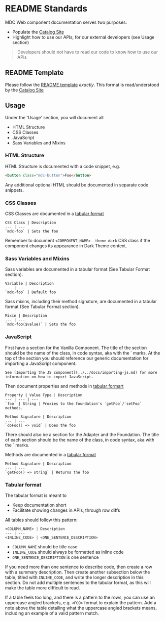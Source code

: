 # README Standards

MDC Web component documentation serves two purposes:

* Populate the [Catalog Site](https://material.io/components/web/catalog/)
* Highlight how to use our APIs, for our external developers (see Usage section)

> Developers should not have to read our code to know how to use our APIs

## README Template

Please follow the [README template](readme_template.md) *exactly*. This format is
read/understood by the [Catalog Site](https://material.io/components/web/catalog/)

## Usage

Under the 'Usage' section, you will document all

* HTML Structure
* CSS Classes
* JavaScript
* Sass Variables and Mixins

### HTML Structure

HTML Structure is documented with a code snippet, e.g.

```html
<button class="mdc-button">Foo</button>
```

Any additional optional HTML should be documented in separate code snippets.

### CSS Classes

CSS Classes are documented in a [tabular format](#tabular-format)

```
CSS Class | Description
--- | ---
`mdc-foo` | Sets the foo
```

Remember to document `<COMPONENT_NAME>--theme-dark` CSS class if the component
changes its appearance in Dark Theme context.

### Sass Variables and Mixins

Sass variables are documented in a tabular format (See Tabular Format section).

```
Variable | Description
--- | ---
`mdc-foo` | Default foo
```

Sass mixins, including their method signature, are documented in a
tabular format (See Tabular Format section).

```
Mixin | Description
--- | ---
`mdc-foo($value)` | Sets the foo
```

### JavaScript

First have a section for the Vanilla Component. The title of the
section should be the name of the class, in code syntax, aka with the \` marks.
At the top of the section you should reference our generic documentation for
importing a JavaScript component.

```
See [Importing the JS component](../../docs/importing-js.md) for more information on how to import JavaScript.
```

Then document properties and methods in [tabular formart](#tabular-format)

```
Property | Value Type | Description
--- | --- | ---
`foo` | String | Proxies to the foundation's `getFoo`/`setFoo` methods.
```

```
Method Signature | Description
--- | ---
`doFoo() => void` | Does the foo
```

There should also be a section for the Adapter and the Foundation. The title of each
section should be the name of the class, in code syntax, aka with the \` marks.

Methods are documented in a [tabular format](#tabular-format)

```
Method Signature | Description
--- | ---
`getFoo() => string` | Returns the foo
```

### Tabular format

The tabular format is meant to

* Keep documentation short
* Facilitate showing changes in APIs, through row diffs

All tables should follow this pattern:

```
<COLUMN_NAME> | Description
--- | ---
<INLINE_CODE> | <ONE_SENTENCE_DESCRIPTION>
```

* `COLUMN_NAME` should be title case
* `INLINE_CODE` should always be formatted as inline code
* `ONE_SENTENCE_DESCRIPTION` is one sentence

If you need more than one sentence to describe code, then create a row with a
summary description. Then create another subsection below the table, titled
with `INLINE_CODE`, and write the longer description in this section. Do not
add multiple sentences to the tabular format, as this will make the table more
difficult to read.

If a table feels too long, and there is a pattern to the rows, you can use an
uppercase angled brackets, e.g. `<FOO>` format to explain the pattern. Add a
note above the table detailing what the uppercase angled brackets means,
including an example of a valid pattern match.
